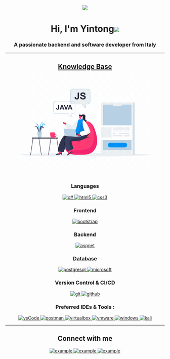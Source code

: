 <p align="center">
    <img style="width:8rem; height:auto"
        src="https://cdn.dribbble.com/users/1787323/screenshots/10091971/media/d43c019bfeff34be8816481e843ea8c1.png" />
</p>

<h1 align="center">Hi, I'm Yintong<img width="30px" src="https://raw.githubusercontent.com/iampavangandhi/iampavangandhi/master/gifs/Hi.gif"></h1>
<h3 font-size="20" align="center">A passionate backend and software developer from Italy</h3>

---

<h2 align="center"><u><b>Knowledge Base</b></u></h2>
<p align="center">
    <img style="width:26rem; height:auto"
        src="https://raw.githubusercontent.com/Elanza-48/Elanza-48/41a4790484e268102dfdab2b7c59d440d3ffafab/resources/img/coders-prog.gif" />
</p>

<h3 align="center">Languages</h3>
<p align="center">
    <a href="https://docs.microsoft.com/it-it/dotnet/csharp/" target="_blank">
        <img src="https://img.shields.io/badge/c%20sharp-339933.svg?style=for-the-badge&logo=csharp&logoColor=white"
            alt="c#" />
    </a>
    <a href="https://www.w3.org/html/" target="_blank">
        <img src="https://img.shields.io/badge/html-E34F26.svg?style=for-the-badge&logo=html5&logoColor=white"
            alt="html5" />
    </a>
    <a href="https://www.w3schools.com/css/" target="_blank">
        <img src="https://img.shields.io/badge/css-1572B6.svg?style=for-the-badge&logo=css3&logoColor=white"
            alt="css3" />
    </a>
</p>

<h3 align="center">Frontend</h3>
<p align="center">
    <a href="https://getbootstrap.com" target="_blank">
        <img src="https://img.shields.io/badge/bootstrap-7952B3.svg?style=for-the-badge&logo=bootstrap&logoColor=white"
            alt="bootstrap" />
    </a>
</p>

<h3 align="center">Backend</h3>
<p align="center">
    <a href="https://dotnet.microsoft.com/apps/aspnet" target="_blank">
        <img src="https://img.shields.io/badge/asp.net-339933.svg?style=for-the-badge&logo=csharp&logoColor=white"
            alt="aspnet" />
</p>

<h3 align="center">Database</h3>
<p align="center">
    <a href="https://www.postgresql.org" target="_blank">
        <img src="https://img.shields.io/badge/postgreSQL-4169E1.svg?style=for-the-badge&logo=postgresql&logoColor=white"
            alt="postgresql" />
    </a>
    <a href="https://www.microsoft.com/it-it/sql-server/sql-server-2019" target="_blank">
        <img src="https://img.shields.io/badge/sql%20Server-183A61.svg?style=for-the-badge&logo=microsoft&logoColor=white"
            alt="microsoft" />
    </a>
</p>

<h3 align="center">Version Control & CI/CD</h3>
<p align="center">
    <a href="https://git-scm.com/" target="_blank">
        <img src="https://img.shields.io/badge/git-F05032.svg?style=for-the-badge&logo=git&logoColor=white" alt="git" />
    </a>
    <a href="https://github.com/yintong-zhou" target="_blank">
        <img src="https://img.shields.io/badge/github-181717.svg?style=for-the-badge&logo=github&logoColor=white"
            alt="github" />
    </a>
</p>

<h3 align="center">Preferred IDEs & Tools :</h3>
<p align="center">
    <a href="https://code.visualstudio.com/" target="_blank">
        <img src="https://img.shields.io/badge/vscode-007ACC.svg?style=for-the-badge&logo=visualstudiocode&logoColor=white"
            alt="vsCode" />
    </a>
    <a href="https://postman.com" target="_blank">
        <img src="https://img.shields.io/badge/postman-FF6C37.svg?style=for-the-badge&logo=postman&logoColor=white"
            alt="postman" />
    </a>
    <a href="https://www.virtualbox.org/" target="_blank">
        <img src="https://img.shields.io/badge/virtualbox-183A61.svg?style=for-the-badge&logo=virtualbox&logoColor=white"
            alt="virtualbox" />
    </a>
    <a href="https://www.vmware.com/it.html" target="_blank">
        <img src="https://img.shields.io/badge/vm%20ware-FFCA28.svg?style=for-the-badge&logo=vmware&logoColor=black"
            alt="vmware" />
    </a>
    <a href="https://www.microsoft.com/en-us/windows/" target="_blank">
        <img src="https://img.shields.io/badge/windows-0067b8.svg?style=for-the-badge&logo=windows&logoColor=white"
            alt="windows" />
    </a>
    <a href="https://www.kali.org/" target="_blank">
        <img src="https://img.shields.io/badge/kali-367BF0.svg?style=for-the-badge&logo=kalilinux&logoColor=white"
            alt="kali" />
    </a>
</p>

----

<h2 align="center">Connect with me</h2>

<div style="margin-top:10px" align="center">
    <div>
        <a href="https://www.linkedin.com/in/yintong-zhou-80692a166/" target="_blank">
            <img src="https://img.shields.io/badge/Linked%20In-0A66C2.svg?style=for-the-badge&logo=linkedin&logoColor=white"
                alt="example" />
        </a>
        <a href="https://t.me/jurion" target="_blank">
            <img src="https://img.shields.io/badge/Telegram-26A5E4.svg?style=for-the-badge&logo=telegram&logoColor=white"
                alt="example" />
        </a>
        <a href="mailto:zhouyintong96@gmail.com?subject=From Github readme," target="_blank">
            <img src="https://img.shields.io/badge/gmail-D24939.svg?style=for-the-badge&logo=google&logoColor=white"
                alt="example" />
        </a>
    </div>
</div>
